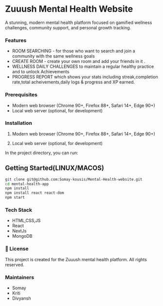 # Zuuush Mental Health Website

A stunning, modern mental health platform focused on gamified wellness challenges, community support, and personal growth tracking.

### Features

- ROOM SEARCHING - for those who want to search and join a community with the same wellness goals
- CREATE ROOM - create your own room and add your friends in it .
- WELLNESS DAILY CHALLENGES to maintain a regular healthy practice and to unlock Achievements
- PROGRESS REPORT which shows your stats including streak,completion rate,total acheivements,daily logs & progress and XP earned.

### Prerequisites

- Modern web browser (Chrome 90+, Firefox 88+, Safari 14+, Edge 90+)
- Local web server (optional, for development)

### Installation

1. Modern web browser (Chrome 90+, Firefox 88+, Safari 14+, Edge 90+)

2. Local web server (optional, for development)

In the project directory, you can run:

## Getting Started(LINUX/MACOS)

```bash
git clone git@github.com:Somay-kousis/Mental-Health-website.git
cd mental-health-app
npm install
npm install react react-dom
npm start
```

### Tech Stack

- HTML,CSS,JS
- React
- NextJs
- MongoDB

### 📄 License

This project is created for the Zuuush mental health platform. All rights reserved.

### Maintainers

- Somay
- Kriti
- Divyansh
